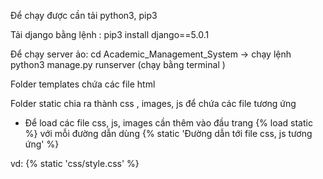 Để chạy được cần tải python3, pip3 

Tải django bằng lệnh : pip3 install django==5.0.1

Để chạy server ảo: cd Academic_Management_System -> chạy lệnh  python3 manage.py runserver  (chạy bằng terminal )

Folder templates chứa các file html 

Folder static chia ra thành css , images, js để chứa các file tương ứng

* Để load các file css, js, images cần thêm vào đầu trang  {% load static %}  với mỗi đường dẫn dùng  {% static 'Đường dẫn tới file css, js tương ứng' %}

vd:  {% static 'css/style.css' %}
